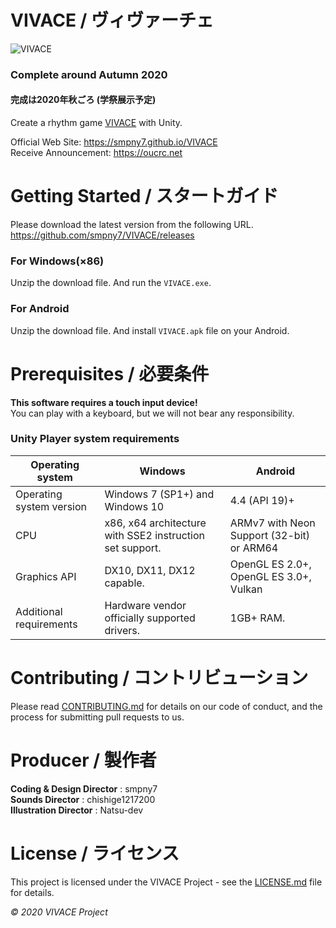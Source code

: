 # VIVACE / ヴィヴァーチェ

![VIVACE](https://raw.githubusercontent.com/smpny7/VIVACE/master/screenshot.jpg)

### Complete around Autumn 2020
#### 完成は2020年秋ごろ (学祭展示予定)
Create a rhythm game [VIVACE](https://smpny7.github.io/VIVACE) with Unity.<br />

Official Web Site: <https://smpny7.github.io/VIVACE><br />
Receive Announcement: <https://oucrc.net>


# Getting Started / スタートガイド

Please download the latest version from the following URL.<br />
<https://github.com/smpny7/VIVACE/releases>

### For Windows(×86)
Unzip the download file.
And run the `VIVACE.exe`.

### For Android
Unzip the download file.
And install `VIVACE.apk` file on your Android.


# Prerequisites / 必要条件

**This software requires a touch input device!**<br />
You can play with a keyboard, but we will not bear any responsibility.


### Unity Player system requirements
|  Operating system  |  Windows  |  Android  |
| ---- | ---- | ---- |
|  Operating system version  |  Windows 7 (SP1+) and Windows 10  |  4.4 (API 19)+  |
|  CPU  |  x86, x64 architecture with SSE2 instruction set support.  |  ARMv7 with Neon Support (32-bit) or ARM64  |
|  Graphics API  |  DX10, DX11, DX12 capable.  |  OpenGL ES 2.0+, OpenGL ES 3.0+, Vulkan  |
|  Additional requirements  |  Hardware vendor officially supported drivers.  |  1GB+ RAM.  |


# Contributing / コントリビューション

Please read [CONTRIBUTING.md](https://github.com/smpny7/VIVACE/blob/master/CONTRIBUTION.md) for details on our code of conduct, and the process for submitting pull requests to us.


# Producer / 製作者

**Coding & Design Director** : smpny7<br />
**Sounds Director** : chishige1217200<br />
**Illustration Director** : Natsu-dev<br />


# License / ライセンス

This project is licensed under the VIVACE Project - see the [LICENSE.md](https://github.com/smpny7/VIVACE/blob/master/LICENCE) file for details.

*©︎ 2020 VIVACE Project*
